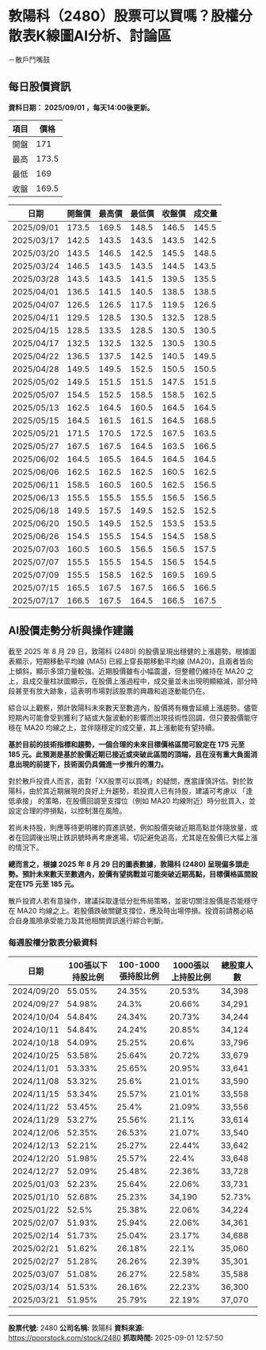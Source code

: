 # 敦陽科（2480）股票可以買嗎？股權分散表K線圖AI分析、討論區
－散戶鬥嘴鼓

## 每日股價資訊

**資料日期： 2025/09/01 ，每天14:00後更新。**

| 項目 | 價格 |
|------|------|
| 開盤 | 171 |
| 最高 | 173.5 |
| 最低 | 169 |
| 收盤 | 169.5 |

| 日期 | 開盤價 | 最高價 | 最低價 | 收盤價 | 成交量 |
|------|--------|--------|--------|--------|--------|
| 2025/09/01 | 173.5 | 169.5 | 148.5 | 146.5 | 145.5 |
| 2025/03/17 | 142.5 | 143.5 | 143.5 | 143.5 | 142.5 |
| 2025/03/20 | 143.5 | 146.5 | 142.5 | 145.5 | 148.5 |
| 2025/03/24 | 146.5 | 143.5 | 143.5 | 144.5 | 143.5 |
| 2025/03/28 | 143.5 | 143.5 | 141.5 | 139.5 | 135.5 |
| 2025/04/01 | 136.5 | 141.5 | 140.5 | 138.5 | 138.5 |
| 2025/04/07 | 126.5 | 126.5 | 117.5 | 119.5 | 126.5 |
| 2025/04/11 | 129.5 | 128.5 | 130.5 | 132.5 | 128.5 |
| 2025/04/15 | 128.5 | 133.5 | 128.5 | 130.5 | 130.5 |
| 2025/04/17 | 132.5 | 132.5 | 132.5 | 130.5 | 130.5 |
| 2025/04/22 | 136.5 | 137.5 | 142.5 | 140.5 | 149.5 |
| 2025/04/28 | 149.5 | 149.5 | 152.5 | 150.5 | 150.5 |
| 2025/05/02 | 149.5 | 151.5 | 151.5 | 147.5 | 151.5 |
| 2025/05/07 | 154.5 | 152.5 | 158.5 | 158.5 | 162.5 |
| 2025/05/13 | 162.5 | 164.5 | 160.5 | 164.5 | 164.5 |
| 2025/05/15 | 164.5 | 161.5 | 161.5 | 164.5 | 168.5 |
| 2025/05/21 | 171.5 | 170.5 | 172.5 | 167.5 | 163.5 |
| 2025/05/27 | 167.5 | 167.5 | 164.5 | 163.5 | 166.5 |
| 2025/06/02 | 164.5 | 165.5 | 164.5 | 164.5 | 164.5 |
| 2025/06/06 | 162.5 | 162.5 | 162.5 | 160.5 | 162.5 |
| 2025/06/11 | 158.5 | 160.5 | 160.5 | 162.5 | 156.5 |
| 2025/06/13 | 155.5 | 155.5 | 155.5 | 156.5 | 156.5 |
| 2025/06/18 | 149.5 | 157.5 | 149.5 | 152.5 | 152.5 |
| 2025/06/20 | 150.5 | 149.5 | 152.5 | 153.5 | 153.5 |
| 2025/06/26 | 154.5 | 155.5 | 154.5 | 154.5 | 158.5 |
| 2025/07/03 | 160.5 | 160.5 | 156.5 | 156.5 | 157.5 |
| 2025/07/07 | 155.5 | 155.5 | 154.5 | 156.5 | 154.5 |
| 2025/07/09 | 155.5 | 158.5 | 162.5 | 169.5 | 169.5 |
| 2025/07/15 | 165.5 | 167.5 | 167.5 | 166.5 | 166.5 |
| 2025/07/17 | 166.5 | 167.5 | 164.5 | 166.5 | 167.5 |

## AI股價走勢分析與操作建議

截至 2025 年 8 月 29 日，敦陽科 (2480) 的股價呈現出穩健的上漲趨勢。根據圖表顯示，短期移動平均線 (MA5) 已經上穿長期移動平均線 (MA20)，且兩者皆向上傾斜，顯示多頭力量較強。近期股價雖有小幅震盪，但整體仍維持在 MA20 之上，且成交量柱狀圖顯示，在股價上漲過程中，成交量並未出現明顯縮減，部分時段甚至有放大跡象，這表明市場對該股票的興趣和追逐動能仍在。

綜合以上觀察，預計敦陽科未來數天至數週內，股價將有機會延續上漲趨勢。儘管短期內可能會受到獲利了結或大盤波動的影響而出現技術性回調，但只要股價能守穩在 MA20 均線之上，並伴隨穩定的成交量，其上漲動能有望持續。

**基於目前的技術指標和趨勢，一個合理的未來目標價格區間可設定在 175 元至 185 元。此預測是基於股價近期已接近或突破此區間的頂端，且在沒有重大負面消息出現的前提下，技術面仍具備進一步推升的潛力。**

對於散戶投資人而言，面對「XX股票可以買嗎」的疑問，應當謹慎評估。對於敦陽科，由於其近期展現的良好上升趨勢，若投資人已有持股，建議可考慮以 「逢低承接」 的策略，在股價回調至支撐位（例如 MA20 均線附近）時分批買入，並設定合理的停損點，以控制潛在風險。

若尚未持股，則應等待更明確的買進訊號，例如股價突破近期高點並伴隨放量，或者在回調後出現止跌訊號時再考慮進場。切記避免追高，尤其是在股價已大幅上漲的情況下。

**總而言之，根據 2025 年 8 月 29 日的圖表數據，敦陽科 (2480) 呈現偏多頭走勢。預計未來數天至數週內，股價有望挑戰並可能突破近期高點，目標價格區間設定在175 元至 185 元。**

散戶投資人若有意操作，建議採取逢低分批佈局策略，並密切關注股價是否能穩守在 MA20 均線之上。若股價跌破關鍵支撐位，應及時出場停損。投資前請務必結合自身風險承受能力及其他相關資訊進行綜合判斷。

### 每週股權分散表分級資料

| 日期 | 100張以下持股比例 | 100-1000張持股比例 | 1000張以上持股比例 | 總股東人數 |
|------|-------------------|--------------------|--------------------|----------|
| 2024/09/20 | 55.05% | 24.35% | 20.53% | 34,398 |
| 2024/09/27 | 54.98% | 24.3% | 20.66% | 34,291 |
| 2024/10/04 | 54.84% | 24.34% | 20.73% | 34,244 |
| 2024/10/11 | 54.84% | 24.24% | 20.85% | 34,124 |
| 2024/10/18 | 54.09% | 25.25% | 20.6% | 33,796 |
| 2024/10/25 | 53.58% | 25.64% | 20.72% | 33,679 |
| 2024/11/01 | 53.33% | 25.65% | 20.95% | 33,641 |
| 2024/11/08 | 53.32% | 25.6% | 21.01% | 33,590 |
| 2024/11/15 | 53.34% | 25.57% | 21.01% | 33,558 |
| 2024/11/22 | 53.45% | 25.4% | 21.09% | 33,556 |
| 2024/11/29 | 53.27% | 25.56% | 21.1% | 33,614 |
| 2024/12/06 | 52.35% | 26.53% | 21.07% | 33,540 |
| 2024/12/13 | 52.21% | 25.27% | 22.44% | 33,642 |
| 2024/12/20 | 51.98% | 25.57% | 22.4% | 33,648 |
| 2024/12/27 | 52.09% | 25.48% | 22.36% | 33,728 |
| 2025/01/03 | 52.23% | 25.64% | 22.06% | 33,731 |
| 2025/01/10 | 52.68% | 25.23% | 34,190 | 52.73% |
| 2025/01/22 | 52.5% | 25.38% | 22.06% | 34,224 |
| 2025/02/07 | 51.93% | 25.94% | 22.06% | 34,361 |
| 2025/02/14 | 51.73% | 25.04% | 23.17% | 34,688 |
| 2025/02/21 | 51.62% | 26.18% | 22.1% | 35,060 |
| 2025/02/27 | 51.28% | 26.26% | 22.39% | 35,301 |
| 2025/03/07 | 51.08% | 26.27% | 22.58% | 35,588 |
| 2025/03/14 | 51.53% | 26.16% | 22.23% | 36,300 |
| 2025/03/21 | 51.95% | 25.79% | 22.19% | 37,070 |

---

**股票代號:** 2480
**公司名稱:** 敦陽科
**資料來源:** https://poorstock.com/stock/2480
**抓取時間:** 2025-09-01 12:57:50